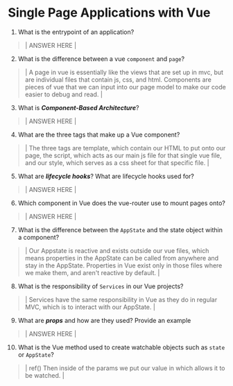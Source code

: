 # Single Page Applications with Vue
01. What is the entrypoint of an application?

  > | ANSWER HERE |

02. What is the difference between a vue `component` and `page`?

  > | A page in vue is essentially like the views that are set up in mvc, but are individual files that contain js, css, and html. Components are pieces of vue that we can input into our page model to make our code easier to debug and read. |

03. What is ***Component-Based Architecture***?

  > | ANSWER HERE |

04. What are the three tags that make up a Vue component?

  > | The three tags are template, which contain our HTML to put onto our page, the script, which acts as our main js file for that single vue file, and our style, which serves as a css sheet for that specific file. |

05. What are ***lifecycle hooks***? What are lifecycle hooks used for?

  > | ANSWER HERE |

06. Which component in Vue does the vue-router use to mount pages onto?

  > | ANSWER HERE |

07. What is the difference between the `AppState` and the state object within a component?

  > | Our Appstate is reactive and exists outside our vue files, which means properties in the AppState can be called from anywhere and stay in the AppState. Properties in Vue exist only in those files where we make them, and aren't reactive by default. |

08. What is the responsibility of `Services` in our Vue projects?

  > | Services have the same responsibility in Vue as they do in regular MVC, which is to interact with our AppState. |

09. What are ***props*** and how are they used? Provide an example

  > | ANSWER HERE |

10. What is the Vue method used to create watchable objects such as `state` or `AppState`?

  > | ref() Then inside of the params we put our value in which allows it to be watched. |
